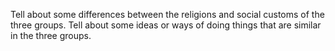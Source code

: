 Tell about some differences between the religions and social customs of the three groups. Tell about some ideas or ways of doing things that are similar in the three groups.
